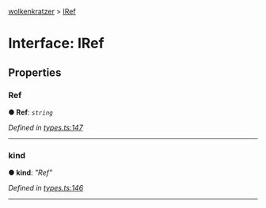 [wolkenkratzer](../README.md) > [IRef](../interfaces/iref.md)



# Interface: IRef


## Properties
<a id="ref"></a>

###  Ref

**●  Ref**:  *`string`* 

*Defined in [types.ts:147](https://github.com/arminhammer/wolkenkratzer/blob/25ba479/src/types.ts#L147)*





___

<a id="kind"></a>

###  kind

**●  kind**:  *"Ref"* 

*Defined in [types.ts:146](https://github.com/arminhammer/wolkenkratzer/blob/25ba479/src/types.ts#L146)*





___


